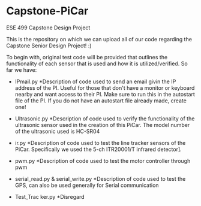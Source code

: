 # Capstone-PiCar
ESE 499 Capstone Design Project

This is the repository on which we can upload all of our code regarding the Capstone Senior Design Project! :)


To begin with, original test code will be provided that outlines the functionality of each sensor that is used and how it is utilized/verified. So far we have:

 - IPmail.py
      *Description of code used to send an email givin the IP address of the PI. Useful for those that don't have a monitor or keyboard nearby and want access to their PI. Make sure to run this in the autostart file of the PI. If you do not have an autostart file already made, create one!
      
      
 - Ultrasonic.py
      *Description of code used to verify the functionality of the ultrasonic sensor used in the creation of this PiCar. The model number of the ultrasonic used is HC-SR04


- ir.py
     *Description of code used to test the line tracker sensors of the PiCar. Specifically we used the 5-ch ITR20001/T infrared detector].
     
     
- pwm.py
     *Description of code used to test the motor controller through pwm
     
     
- serial_read.py & serial_write.py
     *Description of code used to test the GPS, can also be used generally for Serial communication
    
- Test_Trac ker.py
     *Disregard
 
 
